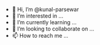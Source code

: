 - 👋 Hi, I’m @kunal-parsewar
- 👀 I’m interested in ...
- 🌱 I’m currently learning ...
- 💞️ I’m looking to collaborate on ...
- 📫 How to reach me ...

<!---
kunal-parsewar/kunal-parsewar is a ✨ special ✨ repository because its `README.md` (this file) appears on your GitHub profile.
You can click the Preview link to take a look at your changes.
--->
